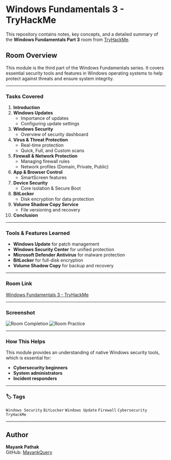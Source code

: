 # Windows Fundamentals 3 - TryHackMe

This repository contains notes, key concepts, and a detailed summary of the **Windows Fundamentals Part 3** room from [TryHackMe](https://tryhackme.com/room/windowsfundamentals3xbx).

## Room Overview
This module is the third part of the Windows Fundamentals series. It covers essential security tools and features in Windows operating systems to help protect against threats and ensure system integrity.

---

### **Tasks Covered**
1. **Introduction**
2. **Windows Updates**
   - Importance of updates
   - Configuring update settings
3. **Windows Security**
   - Overview of security dashboard
4. **Virus & Threat Protection**
   - Real-time protection
   - Quick, Full, and Custom scans
5. **Firewall & Network Protection**
   - Managing firewall rules
   - Network profiles (Domain, Private, Public)
6. **App & Browser Control**
   - SmartScreen features
7. **Device Security**
   - Core isolation & Secure Boot
8. **BitLocker**
   - Disk encryption for data protection
9. **Volume Shadow Copy Service**
   - File versioning and recovery
10. **Conclusion**

---

### **Tools & Features Learned**
- **Windows Update** for patch management
- **Windows Security Center** for unified protection
- **Microsoft Defender Antivirus** for malware protection
- **BitLocker** for full-disk encryption
- **Volume Shadow Copy** for backup and recovery

---

### **Room Link**
[Windows Fundamentals 3 - TryHackMe](https://tryhackme.com/room/windowsfundamentals3xbx)

---

### **Screenshot**
![Room Completion]()
![Room Practice]()

---

### **How This Helps**
This module provides an understanding of native Windows security tools, which is essential for:
- **Cybersecurity beginners**
- **System administrators**
- **Incident responders**

---

### 🏷 **Tags**
`Windows Security` `BitLocker` `Windows Update` `Firewall` `Cybersecurity` `TryHackMe`

---

## Author
**Mayank Pathak**  
GitHub: [MayankQuery](https://github.com/MayankQuery)
